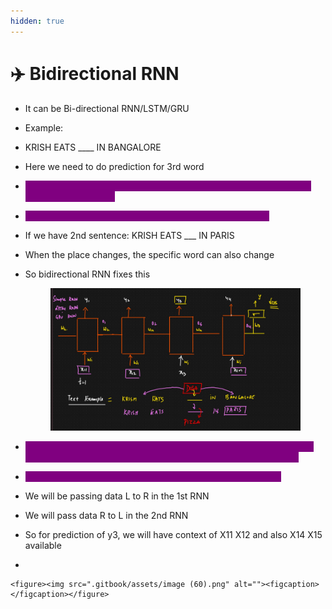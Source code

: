 ```yaml
---
hidden: true
---
```


# ✈️ Bidirectional RNN

* It can be Bi-directional RNN/LSTM/GRU
* &#x20;Example:
* KRISH EATS \_\_\_\_ IN BANGALORE
* Here we need to do prediction for 3rd word
* <mark style="color:purple;background-color:purple;">**For this if we use simple RNN/LSTM/GRU then the prediction will be based on 1st 2 words**</mark>
* <mark style="color:purple;background-color:purple;">**But here we should also need context of upcoming words**</mark>
* If we have 2nd sentence: KRISH EATS \_\_\_ IN PARIS
* When the place changes, the specific word can also change
*   So bidirectional RNN fixes this

    <figure><img src=".gitbook/assets/image (59).png" alt=""><figcaption></figcaption></figure>
* <mark style="color:purple;background-color:purple;">**Here if y3 needs context of the upcoming words, then we will have 1 more RNN which will have words coming in the reverse direction**</mark>
* <mark style="color:purple;background-color:purple;">**Outputs of both RNN will be combined to get the final output**</mark>
* We will be passing data L to R in the 1st RNN
* We will pass data R to L in the 2nd RNN
* So for prediction of y3, we will have context of X11 X12 and also X14 X15 available&#x20;
*

    <figure><img src=".gitbook/assets/image (60).png" alt=""><figcaption></figcaption></figure>
